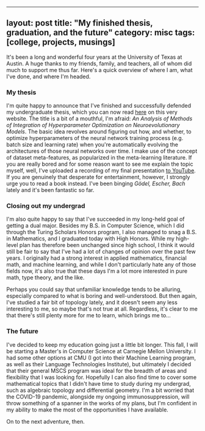
---
layout: post
title:  "My finished thesis, graduation, and the future"
category: misc
tags: [college, projects, musings]
---

It's been a long and wonderful four years at the University of Texas at Austin. A huge thanks to my friends, family, and teachers, all of whom did much to support me thus far. Here's a quick overview of where I am, what I've done, and where I'm headed.

### My thesis

I'm quite happy to announce that I've finished and successfully defended my undergraduate thesis, which you can now read [here](/thesis.pdf) on this very website. The title is a bit of a mouthful, I'm afraid: _An Analysis of Methods of Integration of Hyperparameter Optimization on Neuroevolutionary Models_. The basic idea revolves around figuring out how, and whether, to optimize hyperparameters of the neural network training process (e.g. batch size and learning rate) when you're automatically evolving the architectures of those neural networks over time. I make use of the concept of dataset meta-features, as popularized in the meta-learning literature. If you are really bored and for some reason want to see me explain the topic myself, well, I've uploaded a recording of my final presentation [to YouTube](https://www.youtube.com/watch?v=AJfp5qGmEak). If you are genuinely that desperate for entertainment, however, I strongly urge you to read a book instead. I've been binging _Gödel, Escher, Bach_ lately and it's been fantastic so far.

### Closing out my undergrad

I'm also quite happy to say that I've succeeded in my long-held goal of getting a dual major. Besides my B.S. in Computer Science, which I did through the Turing Scholars Honors program, I also managed to snag a B.S. in Mathematics, and I graduated today with High Honors. While my high-level plan has therefore been unchanged since high school, I think it would still be fair to say that I've had a lot of changes of opinion over the past few years. I originally had a strong interest in applied mathematics, financial math, and machine learning, and while I don't particularly hate any of those fields now, it's also true that these days I'm a lot more interested in pure math, type theory, and the like.

Perhaps you could say that unfamiliar knowledge tends to be alluring, especially compared to what is boring and well-understood. But then again, I've studied a fair bit of topology lately, and it doesn't seem any less interesting to me, so maybe that's not true at all. Regardless, it's clear to me that there's still plenty more for me to learn, which brings me to...

### The future

I've decided to keep my education going just a little bit longer. This fall, I will be starting a Master's in Computer Science at Carnegie Mellon University. I had some other options at CMU (I got into their Machine Learning program, as well as their Language Technologies Institute), but ultimately I decided that their general MSCS program was ideal for the breadth of areas and flexibility that I was looking for. Hopefully I can also find time to cover some mathematical topics that I didn't have time to study during my undergrad, such as algebraic topology and differential geometry. I'm a bit worried that the COVID-19 pandemic, alongside my ongoing immunosuppression, will throw something of a spanner in the works of my plans, but I'm confident in my ability to make the most of the opportunities I have available.

On to the next adventure, then.